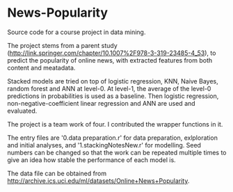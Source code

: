 # News-Popularity

Source code for a course project in data mining.

The project stems from a parent study (http://link.springer.com/chapter/10.1007%2F978-3-319-23485-4_53), to predict the popularity of online news, with extracted features from both content and meatadata.

Stacked models are tried on top of logistic regression, KNN, Naive Bayes, random forest and ANN at level-0. At level-1, the average of the level-0 predictions in probabilities is used as a baseline. Then logistic regression, non-negative-coefficient linear regression and ANN are used and evaluated.

The project is a team work of four. I contributed the wrapper functions in it.

The entry files are '0.data preparation.r' for data preparation, exlploration and initial analyses, and '1.stackingNotesNew.r' for modelling. Seed numbers can be changed so that the work can be repeated multiple times to give an idea how stable the performance of each model is.  

The data file can be obtained from http://archive.ics.uci.edu/ml/datasets/Online+News+Popularity.
